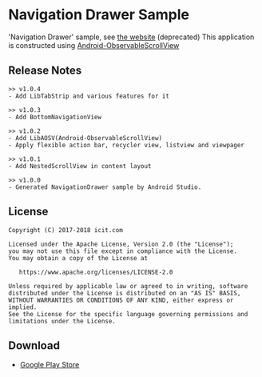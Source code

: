 Navigation Drawer Sample
===========

'Navigation Drawer' sample, see [the website](http://www.icit.com/android/samples) (deprecated)
This application is constructed using [Android-ObservableScrollView](https://github.com/ksoichiro/Android-ObservableScrollView)

Release Notes
--------

    >> v1.0.4
    - Add LibTabStrip and various features for it

    >> v1.0.3
    - Add BottomNavigationView

    >> v1.0.2
    - Add LibAOSV(Android-ObservableScrollView)
    - Apply flexible action bar, recycler view, listview and viewpager

    >> v1.0.1
    - Add NestedScrollView in content layout

    >> v1.0.0
    - Generated NavigationDrawer sample by Android Studio.

License
--------

    Copyright (C) 2017-2018 icit.com

    Licensed under the Apache License, Version 2.0 (the "License");
    you may not use this file except in compliance with the License.
    You may obtain a copy of the License at

       https://www.apache.org/licenses/LICENSE-2.0

    Unless required by applicable law or agreed to in writing, software
    distributed under the License is distributed on an "AS IS" BASIS,
    WITHOUT WARRANTIES OR CONDITIONS OF ANY KIND, either express or implied.
    See the License for the specific language governing permissions and
    limitations under the License.

Download
--------

* [Google Play Store](https://play.google.com/store/apps/details?id=com.icit.navigationdrawersampe)
